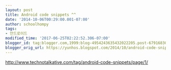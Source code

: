 ```yaml
---
layout: post
title: Android code snippets ^^
date: '2014-10-06T00:29:00.001-07:00'
author: schoolhompy
tags:
- 안드로이드
modified_time: '2017-06-25T02:22:52.306-07:00'
blogger_id: tag:blogger.com,1999:blog-4954243635432022205.post-67916830660534920
blogger_orig_url: https://yunhos.blogspot.com/2014/10/android-code-snippets_6.html
---
```


http://www.technotalkative.com/tag/android-code-snippets/page/1/